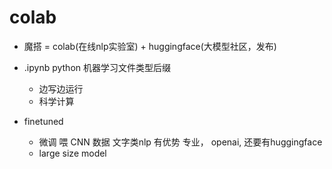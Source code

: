 # colab
- 魔搭 = colab(在线nlp实验室) + huggingface(大模型社区，发布)
- .ipynb python 机器学习文件类型后缀
  - 边写边运行 
  - 科学计算 

- finetuned
  - 微调  喂 CNN 数据 
    文字类nlp 有优势 
    专业， openai, 还要有huggingface  
  - large size model 